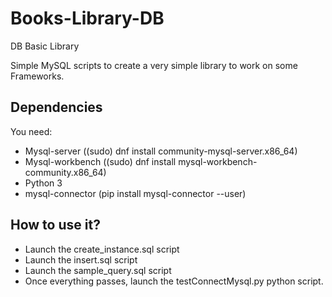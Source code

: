 # Books-Library-DB
DB Basic Library

Simple MySQL scripts to create a very simple library to work on some Frameworks.

## Dependencies
You need:
- Mysql-server ((sudo) dnf install community-mysql-server.x86_64)
- Mysql-workbench ((sudo) dnf install mysql-workbench-community.x86_64)
- Python 3
- mysql-connector (pip install mysql-connector --user)

## How to use it?
- Launch the create_instance.sql script
- Launch the insert.sql script
- Launch the sample_query.sql script
- Once everything passes, launch the testConnectMysql.py python script.
